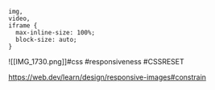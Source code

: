 
```
img,
video,
iframe {
  max-inline-size: 100%;
  block-size: auto;
}
```

![[IMG_1730.png]]#css #responsiveness #CSSRESET

https://web.dev/learn/design/responsive-images#constrain
